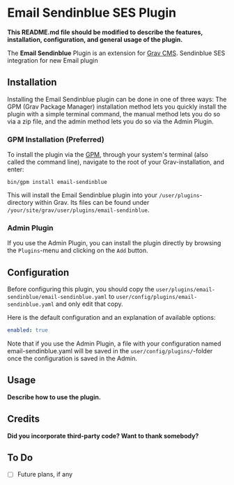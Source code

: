 # Email Sendinblue SES Plugin

**This README.md file should be modified to describe the features, installation, configuration, and general usage of the plugin.**

The **Email Sendinblue** Plugin is an extension for [Grav CMS](https://github.com/getgrav/grav). Sendinblue SES integration for new Email plugin

## Installation

Installing the Email Sendinblue plugin can be done in one of three ways: The GPM (Grav Package Manager) installation method lets you quickly install the plugin with a simple terminal command, the manual method lets you do so via a zip file, and the admin method lets you do so via the Admin Plugin.

### GPM Installation (Preferred)

To install the plugin via the [GPM](https://learn.getgrav.org/cli-console/grav-cli-gpm), through your system's terminal (also called the command line), navigate to the root of your Grav-installation, and enter:

    bin/gpm install email-sendinblue

This will install the Email Sendinblue plugin into your `/user/plugins`-directory within Grav. Its files can be found under `/your/site/grav/user/plugins/email-sendinblue`.

### Admin Plugin

If you use the Admin Plugin, you can install the plugin directly by browsing the `Plugins`-menu and clicking on the `Add` button.

## Configuration

Before configuring this plugin, you should copy the `user/plugins/email-sendinblue/email-sendinblue.yaml` to `user/config/plugins/email-sendinblue.yaml` and only edit that copy.

Here is the default configuration and an explanation of available options:

```yaml
enabled: true
```

Note that if you use the Admin Plugin, a file with your configuration named email-sendinblue.yaml will be saved in the `user/config/plugins/`-folder once the configuration is saved in the Admin.

## Usage

**Describe how to use the plugin.**

## Credits

**Did you incorporate third-party code? Want to thank somebody?**

## To Do

- [ ] Future plans, if any

